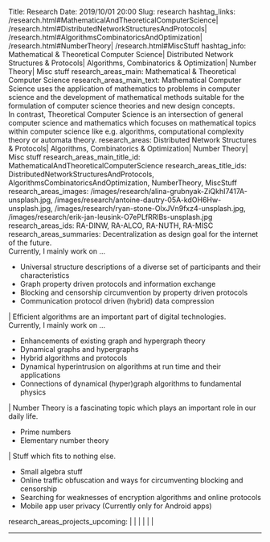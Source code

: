 Title:          		Research
Date:           		2019/10/01 20:00
Slug:           		research
hashtag_links:          /research.html#MathematicalAndTheoreticalComputerScience| /research.html#DistributedNetworkStructuresAndProtocols| /research.html#AlgorithmsCombinatoricsAndOptimization| /research.html#NumberTheory| /research.html#MiscStuff
hashtag_info:           Mathematical &amp; Theoretical Computer Science| Distributed Network Structures &amp; Protocols| Algorithms, Combinatorics &amp; Optimization| Number Theory| Misc stuff
research_areas_main:    Mathematical &amp; Theoretical Computer Science
research_areas_main_text:   Mathematical Computer Science uses the application of mathematics to problems in computer science and the development of mathematical methods suitable for the formulation of computer science theories and new design concepts.<br /> In contrast, Theoretical Computer Science is an intersection of general computer science and mathematics which focuses on mathematical topics within computer science like e.g. algorithms, computational complexity theory or automata theory. 
research_areas:			Distributed Network Structures &amp; Protocols| Algorithms, Combinatorics &amp; Optimization| Number Theory| Misc stuff
research_areas_main_title_id:    MathematicalAndTheoreticalComputerScience
research_areas_title_ids:	DistributedNetworkStructuresAndProtocols, AlgorithmsCombinatoricsAndOptimization, NumberTheory, MiscStuff
research_areas_images:		/images/research/alina-grubnyak-ZiQkhI7417A-unsplash.jpg, /images/research/antoine-dautry-05A-kdOH6Hw-unsplash.jpg, /images/research/ryan-stone-OlxJVn9fxz4-unsplash.jpg, /images/research/erik-jan-leusink-O7ePLfRRlBs-unsplash.jpg
research_areas_ids:		RA-DINW, RA-ALCO, RA-NUTH, RA-MISC
research_areas_summaries:	Decentralization as design goal for the internet of the future.<br />Currently, I mainly work on ...<ul><li>Universal structure descriptions of a diverse set of participants and their characteristics</li><li>Graph property driven protocols and information exchange</li><li>Blocking and censorship circumvention by property driven protocols</li><li>Communication protocol driven (hybrid) data compression</li></ul>| Efficient algorithms are an important part of digital technologies.<br />Currently, I mainly work on ...<ul><li>Enhancements of existing graph and hypergraph theory</li><li>Dynamical graphs and hypergraphs</li><li>Hybrid algorithms and protocols</li><li>Dynamical hyperintrusion on algorithms at run time and their applications</li><li>Connections of dynamical (hyper)graph algorithms to fundamental physics</li></ul>| Number Theory is a fascinating topic which plays an important role in our daily life.<br /> <ul><li>Prime numbers</li><li>Elementary number theory</li></ul>| Stuff which fits to nothing else.<br /> <ul><li>Small algebra stuff</li><li>Online traffic obfuscation and ways for circumventing blocking and censorship</li><li>Searching for weaknesses of encryption algorithms and online protocols</li><li>Mobile app user privacy (Currently only for Android apps)</li></ul>
research_areas_projects_upcoming:	| | | | | | 
 
<hr /> <!-- TODO -->

<!--
TODO: image urls
TODO: Bug
research_areas_projects_upcoming:	| | | | | |
-->
